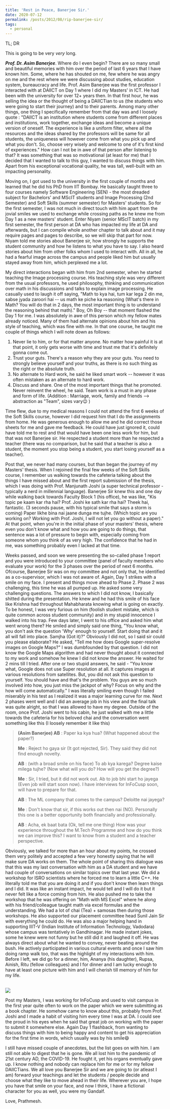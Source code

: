 ```yaml
---
title: 'Rest in Peace, Banerjee Sir.'
date: 2020-07-12
permalink: /posts/2012/08/rip-banerjee-sir/
tags:
  - personal
---
```

TL; DR

This is going to be very <i>very</i> long. 

<i><b>Prof. Dr. Asim Banerjee</b></i>. Where do I even begin? There are so many small and beautiful memories with him over the period of last 6 years that I have known him.  Some, where he has shouted on me, few where he was angry on me and the rest where we were discussing about studies, education system, bureaucracy and life. Prof. Asim Banerjee was the first professor I interacted with at DAIICT on Day 1 where I did my Masters' in ICT. He had been with the university for over 12+ years then. In that first hour, he was selling the idea or the thought of being a DAIICTian to us (the students who were going to start their journey) and to their parents. Among many other things, one thing I specifically remember from that day was and I loosely quote : "DAIICT is an institution where students come from different places and institutions, work together, exchange ideas and become a unique version of oneself. The experience is like a uniform filter, where all the resources and the ideas shared by the professors will be same for all students, the uniqueness will however come from what you pick up and what you don't. So, choose very wisely and welcome to one of it's first kind of experiences." How can I not be in awe of that person after listening to that? It was something that was so motivational (at least for me) that I decided that I wanted to talk to this guy, I wanted to discuss things with him. Apart from his exceptional vocational quality,  he was tall, well-built with an impacting personality. 

Moving on, I got used to the university in the first couple of months and learned that he did his PhD from IIT Bombay. He basically taught three to four courses namely Software Engineering (SEN) - the most dreaded subject for Bachelors' and MScIT students and Image Processing (2nd Semester) and Soft Skills (summer semester) for Masters' students. So for the first semester, I was not much in direct touch with him apart from the jovial smiles we used to exchange while crossing paths as he knew me from Day 1 as a new masters' student. Enter Niyam (senior MScIT batch) in my first semester, the first person at DA who has impacted my life at DA and afterwards, but I can compile whole another chapter to talk about and it may require pages and pages to describe, so we will skip that part for now.  Niyam told me stories about Banerjee sir, how strongly he supports the student community and how he listens to what you have to say. I also heard stories about him from other folks whom I used to interact with. All in all, he had a fearful image across the campus and people liked him but usually stayed away from him, which perplexed me a lot. 

My direct interactions began with him from 2nd semester, when he started teaching the Image processing course. His teaching style was very different from the usual professors, he used philosophy, thinking and communication over math in his discussions and talks to explain image processing. He casually used to laugh it off saying, "Math to kya hai, tum kar lega 2 din me, sabse jyada zaroori hai -- us math ke piche ka reasoning (What's there in Math? You will do that in 2 days, the most important thing is to understand the reasoning behind that math)." Boy, Oh Boy -- that moment flashed the Day 1 for me. I was absolutely in awe of this person which my fellow mates already noticed. Many of them had alternate opinions about him and his style of teaching, which was fine with me. In that one course, he taught me couple of things which I will note down as follows:

1. Never lie to him, or for that matter anyone. No matter how painful it is at that point, it only gets worse with time and trust me that it's definitely gonna come out.
2. Trust your guts. There's a reason why they are your guts. You need to strongly believe yourself and your truths, as there is no such thing as the right or the absolute truth. 
3. No alternate to Hard work, he said he liked smart work -- however it was often mistaken as an alternate to hard work.
4. Discuss and share. One of the most important things that he promoted. Never reinvent the wheel, he said. Team work is a must in any phase and form of life. (Addition : Marriage, work, family and friends --> abstraction as "Team", sizes vary😉 )

Time flew, due to my medical reasons I could not attend the first 6 weeks of the Soft Skills course, however I did request him that I do the assignments from home. He was generous enough to allow me and he did correct those sheets for me and gave me feedback. He could have just ignored it, could have told me to rest and that would have been one less work for him, but that was not Banerjee sir. He respected a student more than he respected a teacher (there was no comparison, but he said that a teacher is also a student, the moment you stop being a student, you start losing yourself as a teacher). 

Post that, we never had many courses, but than began the journey of my Masters' thesis. When I rejoined the final few weeks of the Soft Skills course, I remember us walking towards the cafeteria talking about the things I have missed about and the first report submission of the  thesis, which I was doing with Prof. Manjunath Joshi (a super technical professor - typically a nerd in millennial language). Banerjee Sir knew this and one day while walking back towards Faculty Block 1 (his office), he was like, "Kis topic pe kaam kar rha hai? Prof. Joshi ke sath kar rha hai? Theek hai, fantastic. (3 seconds pause, with his typical smile that says a storm is coming) Paper likhe bina nai jaane dunga me tujhe. (Which topic are you working on? Working with Prof. Joshi, I will not let you go without a paper)." At that point, when you're in the initial phase of your masters' thesis, where even you don't know what and how you are going to do things, that sentence was a lot of pressure to begin with, especially coming from someone whom you think of as very high. The confidence that he had in me, was something probably  even I lacked at that time.  

Weeks passed, and soon we were presenting the so-called phase 1 report and you were introduced to your committee (panel of faculty members who evaluate your work) for the 3 phases over the period of next 6 months.  Ofcourse, Banerjee Sir was on my committee and not only that, he identified as a co-supervisor, which I was not aware of. Again, Day 1 strikes with a smile on my face. I present and things move ahead to Phase 2. Phase 2 was challenging, this time he was all pumped up. He asked some very challenging questions. The answers to which I did not know, I basically shitted during the presentation. He knew and he had this smile of his face like Krishna had throughout Mahabharata knowing what is going on exactly.  To be honest, I was very furious on him (foolish student mistake, which is quite common across student community) and in my stupid innocence I walked into his trap. Few days later, I went to his office and asked him what went wrong there? He smiled and simply said one thing, "You know what, you don't ask the question 'Why' enough to yourself. Start doing that and it all will fall into place. Samjha (Got it)?" Obviously I did not, so I said sir could you please elaborate? He asked, "Tell me how does Google super-resolve images on Google Maps?" I was dumbfounded by that question. I did not know the Google Maps algorithm and had never thought about it connected to my work and somehow he knew I did not know the answer. He waited for 2 mins till I tried. After one or two stupid answers, he said - "You know what, Google does not use Super resolution at all. It captures images at various resolutions from satellites. But, you did not ask this question to yourself. You should have and that's the problem. You guys are so much involved into how, you just miss the jackpot of why? Focus on why and the how will come automatically." I was literally smiling even though I failed miserably in his test as I realized it was a major learning curve for me. Next 2 phases went well and I did an average job in his view and the final talk was quite alright, so that I was allowed to have my degree. Outside of the room, once Prof. Joshi went to his cabin, he just walked with me a little towards the cafeteria for his beloved chai and the conversation went something like this (I loosely remember it like this) 

> <b>(Asim Banerjee) AB</b> : Paper ka kya hua? (What happened about the paper?)
>
> <b>Me</b> : Reject ho gaya sir (It got rejected, Sir). They said they did not find enough novelty.
>
> <b>AB</b> : (with a broad smile on his face) To ab kya karega? Degree kaise milega tujhe? (Now what will you do? How will you get the degree?)
> 
> <b>Me</b> : Sir, I tried, but it did not work out. Ab to job bhi start ho jayega (Even job will start soon now). I have interviews for InFoCusp soon, will have to prepare for that.
> 
> <b>AB</b> : The ML company that comes to the campus? Deloitte nai jayega?
> 
> <b>Me</b> : Don't know that sir, if this works out then nai (NO). Personally this one is a better opportunity both financially and professionally.
>  
> <b>AB</b> : Acha, ek baat bata (Ok, tell me one thing) How was your experience throughout the M.Tech Programme and how do you think we can improve this? I want to know from a student and a teacher perspective. 

 

Obviously, we talked for more than an hour about my points, he crossed them very politely and accepted a few very honestly saying that he will make sure DA works on them. The whole point of sharing this dialogue was that this was my last conversation with him as a DA student and we have had couple of conversations on similar topics over that last year. We did a workshop for ISRO scientists where he forced me to learn a little C++. He literally told me that you are doing it and if you don't know then learn things and I did. It was like an instant impact, he would tell and I will do it but it never felt like a force coming from him. He also pushed me to take the workshop that he was offering on "Math with MS Excel" where he along with his friend/colleague taught math via excel formulas and the understanding.  We had a lot of chai (Tea) + samosas then during those workshops. He also supported our placement committee head Sunil Jain Sir with everything he could do. He was also a major helping hand in supporting IIIT-V (Indian Institute of Information Technology, Vadodara) whose campus was tentatively in Gandhinagar. He made instant jokes, some he knew were not funny but he still did it and laughed it off. He was always direct about what he wanted to convey, never beating around the bush. He actively participated in various cultural events and once I saw him doing ramp walk too, that was the highlight of my interactions with him. Before I left, we did go for a dinner, him, Ananya (his daughter), Rupsa, Ainish, Ritu (fellow colleagues) and I for dinner and I am lucky enough to have at least one picture with him and I will cherish till memory of him for my life.

<br/><img src='/images/6038.jpg'>


Post my Masters, I was working for InFoCusp and used to visit campus in the first year quite often to work on the paper which we were submitting as a book chapter. He somehow came to know about this, probably from Prof. Joshi and I made a habit of visiting him every time I was at DA. I could see the proud in his eyes when he said that great job on working with the paper to submit it somewhere else. Again Day 1 flashback, from wanting to discuss things with him to being happy and content to get his appreciation for the first time in words, which usually was by his smile😄

I still have missed couple of anecdotes, but the list goes on with him. I am still not able to digest that he is gone. We all lost him to the pandemic of 21st century AD, the COVID-19. He fought it, yet his organs eventually gave up. I know nothing and nobody can replace him for me or for my fellow DAIICTians. We all love you Banerjee Sir and we are going to (or atleast I am) forward your teachings and let the students / people decide and choose what they like to move ahead in their life. Wherever you are, I hope you have that smile on your face, and now I think, I have a fictional character for you as well, you were my Gandalf.

Love,
Prathmesh. 
